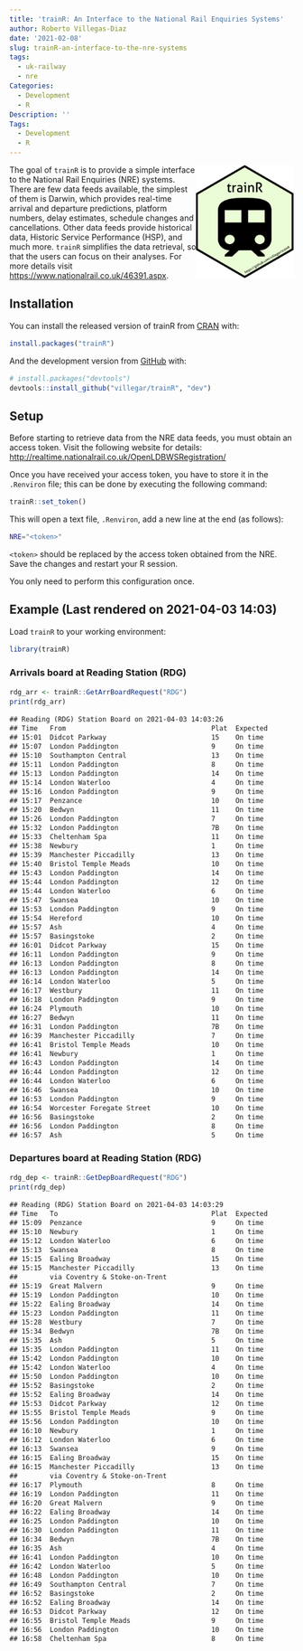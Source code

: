 ```yaml
---
title: 'trainR: An Interface to the National Rail Enquiries Systems'
author: Roberto Villegas-Diaz
date: '2021-02-08'
slug: trainR-an-interface-to-the-nre-systems
tags:
  - uk-railway
  - nre
Categories:
  - Development
  - R
Description: ''
Tags:
  - Development
  - R
---
```


<img src="https://raw.githubusercontent.com/villegar/trainR/main/inst/images/logo.png" alt="logo" align="right" height=200px/>

The goal of `trainR` is to provide a simple interface to the 
National Rail Enquiries (NRE) systems. There are few data feeds 
available, the simplest of them is Darwin, which provides real-time 
arrival and departure predictions, platform numbers, delay estimates, 
schedule changes and cancellations. Other data feeds provide historical 
data, Historic Service Performance (HSP), and much more. `trainR` 
simplifies the data retrieval, so that the users can focus on their 
analyses. For more details visit 
https://www.nationalrail.co.uk/46391.aspx.

## Installation

You can install the released version of trainR from [CRAN](https://CRAN.R-project.org) with:

``` r
install.packages("trainR")
```

And the development version from [GitHub](https://github.com/) with:

``` r
# install.packages("devtools")
devtools::install_github("villegar/trainR", "dev")
```

## Setup
Before starting to retrieve data from the NRE data feeds, you must obtain an access token. 
Visit the following website for details: http://realtime.nationalrail.co.uk/OpenLDBWSRegistration/

Once you have received your access token, you have to store it in the `.Renviron` file; this can be 
done by executing the following command:


```r
trainR::set_token()
```

This will open a text file, `.Renviron`, add a new line at the end (as follows):

```bash
NRE="<token>"
```

`<token>` should be replaced by the access token obtained from the NRE. Save the changes and restart 
your R session.

You only need to perform this configuration once.

## Example (Last rendered on 2021-04-03 14:03)

Load `trainR` to your working environment:

```r
library(trainR)
```

### Arrivals board at Reading Station (RDG)


```r
rdg_arr <- trainR::GetArrBoardRequest("RDG")
print(rdg_arr)
```

```
## Reading (RDG) Station Board on 2021-04-03 14:03:26
## Time   From                                    Plat  Expected
## 15:01  Didcot Parkway                          15    On time
## 15:07  London Paddington                       9     On time
## 15:10  Southampton Central                     13    On time
## 15:11  London Paddington                       8     On time
## 15:13  London Paddington                       14    On time
## 15:14  London Waterloo                         4     On time
## 15:16  London Paddington                       9     On time
## 15:17  Penzance                                10    On time
## 15:20  Bedwyn                                  11    On time
## 15:26  London Paddington                       7     On time
## 15:32  London Paddington                       7B    On time
## 15:33  Cheltenham Spa                          11    On time
## 15:38  Newbury                                 1     On time
## 15:39  Manchester Piccadilly                   13    On time
## 15:40  Bristol Temple Meads                    10    On time
## 15:43  London Paddington                       14    On time
## 15:44  London Paddington                       12    On time
## 15:44  London Waterloo                         6     On time
## 15:47  Swansea                                 10    On time
## 15:53  London Paddington                       9     On time
## 15:54  Hereford                                10    On time
## 15:57  Ash                                     4     On time
## 15:57  Basingstoke                             2     On time
## 16:01  Didcot Parkway                          15    On time
## 16:11  London Paddington                       9     On time
## 16:13  London Paddington                       8     On time
## 16:13  London Paddington                       14    On time
## 16:14  London Waterloo                         5     On time
## 16:17  Westbury                                11    On time
## 16:18  London Paddington                       9     On time
## 16:24  Plymouth                                10    On time
## 16:27  Bedwyn                                  11    On time
## 16:31  London Paddington                       7B    On time
## 16:39  Manchester Piccadilly                   7     On time
## 16:41  Bristol Temple Meads                    10    On time
## 16:41  Newbury                                 1     On time
## 16:43  London Paddington                       14    On time
## 16:44  London Paddington                       12    On time
## 16:44  London Waterloo                         6     On time
## 16:46  Swansea                                 10    On time
## 16:53  London Paddington                       9     On time
## 16:54  Worcester Foregate Street               10    On time
## 16:56  Basingstoke                             2     On time
## 16:56  London Paddington                       8     On time
## 16:57  Ash                                     5     On time
```

### Departures board at Reading Station (RDG)


```r
rdg_dep <- trainR::GetDepBoardRequest("RDG")
print(rdg_dep)
```

```
## Reading (RDG) Station Board on 2021-04-03 14:03:29
## Time   To                                      Plat  Expected
## 15:09  Penzance                                9     On time
## 15:10  Newbury                                 1     On time
## 15:12  London Waterloo                         6     On time
## 15:13  Swansea                                 8     On time
## 15:15  Ealing Broadway                         15    On time
## 15:15  Manchester Piccadilly                   13    On time
##        via Coventry & Stoke-on-Trent           
## 15:19  Great Malvern                           9     On time
## 15:19  London Paddington                       10    On time
## 15:22  Ealing Broadway                         14    On time
## 15:23  London Paddington                       11    On time
## 15:28  Westbury                                7     On time
## 15:34  Bedwyn                                  7B    On time
## 15:35  Ash                                     5     On time
## 15:35  London Paddington                       11    On time
## 15:42  London Paddington                       10    On time
## 15:42  London Waterloo                         4     On time
## 15:50  London Paddington                       10    On time
## 15:52  Basingstoke                             2     On time
## 15:52  Ealing Broadway                         14    On time
## 15:53  Didcot Parkway                          12    On time
## 15:55  Bristol Temple Meads                    9     On time
## 15:56  London Paddington                       10    On time
## 16:10  Newbury                                 1     On time
## 16:12  London Waterloo                         6     On time
## 16:13  Swansea                                 9     On time
## 16:15  Ealing Broadway                         15    On time
## 16:15  Manchester Piccadilly                   13    On time
##        via Coventry & Stoke-on-Trent           
## 16:17  Plymouth                                8     On time
## 16:19  London Paddington                       11    On time
## 16:20  Great Malvern                           9     On time
## 16:22  Ealing Broadway                         14    On time
## 16:25  London Paddington                       10    On time
## 16:30  London Paddington                       11    On time
## 16:34  Bedwyn                                  7B    On time
## 16:35  Ash                                     4     On time
## 16:41  London Paddington                       10    On time
## 16:42  London Waterloo                         5     On time
## 16:48  London Paddington                       10    On time
## 16:49  Southampton Central                     7     On time
## 16:52  Basingstoke                             2     On time
## 16:52  Ealing Broadway                         14    On time
## 16:53  Didcot Parkway                          12    On time
## 16:55  Bristol Temple Meads                    9     On time
## 16:56  London Paddington                       10    On time
## 16:58  Cheltenham Spa                          8     On time
```
